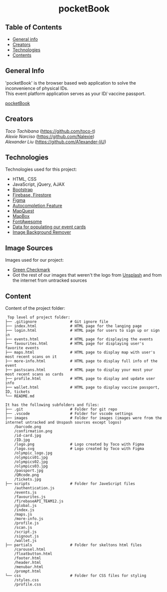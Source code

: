 <h1 align="center"> pocketBook </h1>

## Table of Contents

* [General info](#general-info)
* [Creators](#creators)
* [Technologies](#technologies)
* [Contents](#content)

## General Info
'pocketBook' is the browser based web application to solve the inconvenience of physical IDs.  
This event platform application serves as your ID/ vaccine passport.  

[pocketBook](https://comp1800pocketbook.netlify.app/)

## Creators
*Toco Tachibana* (https://github.com/toco-t)  
*Alexie Narciso* (https://github.com/Nalexie)  
*Alexander Liu* (https://github.com/A1exander-liU)


## Technologies
Technologies used for this project:
* HTML, CSS
* JavaScript, jQuery, AJAX
* [Bootstrap](https://getbootstrap.com/docs/5.0/getting-started/introduction/)
* [Firebase, Firestore](https://firebase.google.com/)
* [Figma](https://www.figma.com/ui-design-tool/)
* [Autocompletion Feature](https://www.w3schools.com/howto/howto_js_autocomplete.asp)
* [MapQuest](https://developer.mapquest.com/documentation/geocoding-api/reverse/get/)
* [MapBox](https://docs.mapbox.com/mapbox-gl-js/api/)
* [FontAwesome](https://fontawesome.com/icons)
* [Data for populating our event cards](https://sports.api.decathlon.com/sports)
* [Image Background Remover](https://www.remove.bg/)


## Image Sources
Images used for our project:
* [Green Checkmark](https://www.kindpng.com/free/green-check-mark/)
* Got the rest of our images that weren't the logo from [Unsplash](https://unsplash.com/) and from the internet from untracked sources


## Content
Content of the project folder:

```
 Top level of project folder:
├── .gitignore               # Git ignore file
├── index.html               # HTML page for the langing page
├── login.html               # HTML page for users to sign up or sign in   
├── events.html              # HTML page for displaying the events
├── favourites.html          # HTML page for displaying user's favorite events
├── maps.html                # HTML page to display map with user's most recent scans on it
├── more-info.html           # HTML page to display full info of the event  
├── pastscans.html           # HTML page to display your most your most recent scans as cards
├── profile.html             # HTML page to display and update user info
├── wallet.html              # HTML page to display vaccine passport, ID, tickets
└── README.md

It has the following subfolders and files:
├── .git                     # Folder for git repo
├── .vscode                  # Folder for vscode settings
├── images                   # Folder for images (images were from the internet untracked and Unspash sources except logos)
    /barcode.png
    /confirmation.png
    /id-card.jpg
    /ID.jpg
    /logo.png                # Logo created by Toco with Figma
    /logo.svg                # Logo created by Toco with Figma
    /olympic_logo.jpg
    /olympics01.jpg
    /olympics02.jpg
    /olympics03.jpg
    /passport.jpg
    /QRcode.png
    /tickets.jpg          
├── scripts                  # Folder for JaveScript files
    /authentication.js
    /events.js
    /favourites.js
    /firebaseAPI_TEAM12.js
    /global.js
    /index.js
    /maps.js
    /more-info.js
    /profile.js
    /scan.js
    /script.js
    /signout.js
    /wallet.js
├── partials                 # Folder for skeltons html files
    /carousel.html
    /floatbutton.html
    /footer.html
    /header.html
    /menubar.html
    /prompt.html
└── css                      # Folder for CSS files for styling
    /styles.css              
    /profile.css             
```
